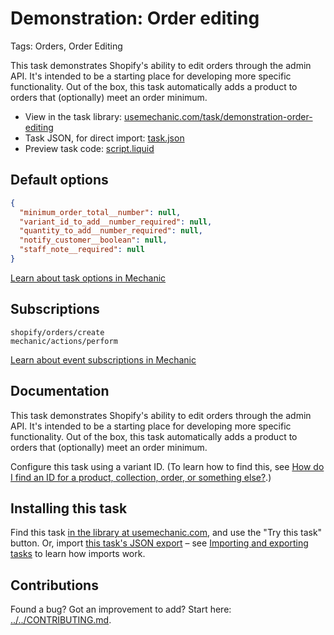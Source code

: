# Demonstration: Order editing

Tags: Orders, Order Editing

This task demonstrates Shopify's ability to edit orders through the admin API. It's intended to be a starting place for developing more specific functionality. Out of the box, this task automatically adds a product to orders that (optionally) meet an order minimum.

* View in the task library: [usemechanic.com/task/demonstration-order-editing](https://usemechanic.com/task/demonstration-order-editing)
* Task JSON, for direct import: [task.json](../../tasks/demonstration-order-editing.json)
* Preview task code: [script.liquid](./script.liquid)

## Default options

```json
{
  "minimum_order_total__number": null,
  "variant_id_to_add__number_required": null,
  "quantity_to_add__number_required": null,
  "notify_customer__boolean": null,
  "staff_note__required": null
}
```

[Learn about task options in Mechanic](https://docs.usemechanic.com/article/471-task-options)

## Subscriptions

```liquid
shopify/orders/create
mechanic/actions/perform
```

[Learn about event subscriptions in Mechanic](https://docs.usemechanic.com/article/408-subscriptions)

## Documentation

This task demonstrates Shopify's ability to edit orders through the admin API. It's intended to be a starting place for developing more specific functionality. Out of the box, this task automatically adds a product to orders that (optionally) meet an order minimum.

Configure this task using a variant ID. (To learn how to find this, see [How do I find an ID for a product, collection, order, or something else?](https://docs.usemechanic.com/article/360-how-do-i-find-an-id-for-a-product-collection-order-or-something-else).)

## Installing this task

Find this task [in the library at usemechanic.com](https://usemechanic.com/task/demonstration-order-editing), and use the "Try this task" button. Or, import [this task's JSON export](../../tasks/demonstration-order-editing.json) – see [Importing and exporting tasks](https://docs.usemechanic.com/article/505-importing-and-exporting-tasks) to learn how imports work.

## Contributions

Found a bug? Got an improvement to add? Start here: [../../CONTRIBUTING.md](../../CONTRIBUTING.md).
